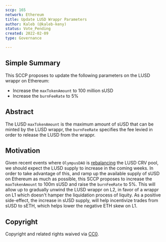 ```yaml
---
sccp: 165
network: Ethereum
title: Update LUSD Wrappr Parameters
author: Kaleb (@kaleb-keny)
status: Vote_Pending
created: 2022-02-09
type: Governance

---
```


## Simple Summary

<!--"If you can't explain it simply, you don't understand it well enough." Provide a simplified and layman-accessible explanation of the SCCP.-->

This SCCP proposes to update the following parameters on the LUSD wrappr on Ethereum:
- Increase the `maxTokenAmount` to 100 million sUSD
- Increase the `burnFeeRate` to 5%

## Abstract

<!--A short (~200 word) description of the variable change proposed.-->

The LUSD `maxTokenAmount` is the maximum amount of sUSD that can be minted by the LUSD wrappr, the `burnFeeRate` specifies the fee levied in order to release the LUSD from the wrappr.

## Motivation

<!--The motivation is critical for SCCPs that want to update variables within Synthetix. It should clearly explain why the existing variable is not incentive aligned. SCCP submissions without sufficient motivation may be rejected outright.-->

Given recent events where `OlympusDAO` is [rebalancing](https://etherscan.io/tx/0x2ecfc1420f3d8a00b67df6b1bc5b2f4829738d6a13bc26eba55ce3beaaf5eba2) the LUSD CRV pool, we should expect the LUSD supply to increase in the coming weeks. In order to take advantage of this, and ramp up the available supply of sUSD on Ethereum as much as possible, this SCCP proposes to increase the `maxTokenAmount` to 100m sUSD and raise the `burnFeeRate` to 5%.
This will allow up to gradually unwind the LUSD wrappr on L2, in favor of a wrappr on L1 which doesn't hamper the liquidation process of liquity. As a positive side-effect, the increase in sUSD supply, will help incentivize trades from sUSD to sETH, which helps lower the negative ETH skew on L1.

## Copyright

Copyright and related rights waived via [CC0](https://creativecommons.org/publicdomain/zero/1.0/).

